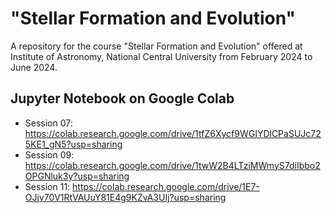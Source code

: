 # "Stellar Formation and Evolution"

A repository for the course "Stellar Formation and Evolution" offered at Institute of Astronomy, National Central University from February 2024 to June 2024.

## Jupyter Notebook on Google Colab

- Session 07: https://colab.research.google.com/drive/1tfZ6Xycf9WGIYDlCPaSUJc725KE1_gN5?usp=sharing
- Session 09: https://colab.research.google.com/drive/1twW2B4LTziMWmyS7diIbbo2OPGNluk3y?usp=sharing
- Session 11: https://colab.research.google.com/drive/1E7-OJjv70V1RtVAUuY81E4g9KZvA3UIj?usp=sharing
